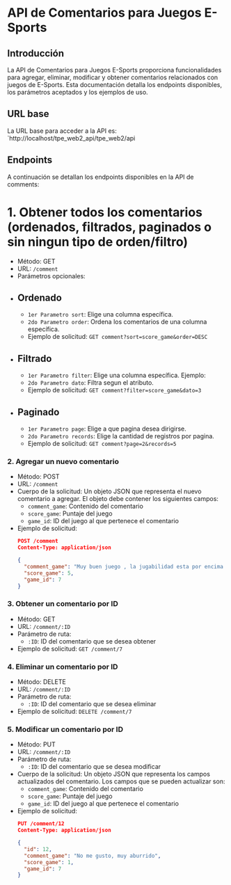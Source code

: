 # API de Comentarios para Juegos E-Sports

## Introducción
La API de Comentarios para Juegos E-Sports proporciona funcionalidades para agregar, eliminar, modificar y obtener comentarios relacionados con juegos de E-Sports. Esta documentación detalla los endpoints disponibles, los parámetros aceptados y los ejemplos de uso.

## URL base
La URL base para acceder a la API es: `http://localhost/tpe_web2_api/tpe_web2/api
## Endpoints
A continuación se detallan los endpoints disponibles en la API de comments:

# 1. Obtener todos los comentarios (ordenados, filtrados, paginados o sin ningun tipo de orden/filtro)
- Método: GET
- URL: `/comment`
- Parámetros opcionales:
- ## Ordenado
  - `1er Parametro sort`: Elige una columna específica.
  - `2do Parametro order`: Ordena los comentarios de una columna específica.
  - Ejemplo de solicitud: `GET comment?sort=score_game&order=DESC`
- ## Filtrado
  - `1er Parametro filter`: Elige una columna específica. Ejemplo:
  - `2do Parametro dato`: Filtra segun el atributo.
  - Ejemplo de solicitud: `GET comment?filter=score_game&dato=3`
- ## Paginado
  - `1er Parametro page`: Elige a que pagina desea dirigirse.
  - `2do Parametro records`: Elige la cantidad de registros por pagina.
  - Ejemplo de solicitud: `GET comment?page=2&records=5`

### 2. Agregar un nuevo comentario
- Método: POST
- URL: `/comment`
- Cuerpo de la solicitud: Un objeto JSON que representa el nuevo comentario a agregar. El objeto debe contener los siguientes campos:
  - `comment_game`: Contenido del comentario
  - `score_game`: Puntaje del juego
  - `game_id`: ID del juego al que pertenece el comentario
- Ejemplo de solicitud:
  ```json
  POST /comment
  Content-Type: application/json
  
  {
    "comment_game": "Muy buen juego , la jugabilidad esta por encima del call of duty, solo la ultima temporada de agua no me agrada mucho.",
    "score_game": 5,
    "game_id": 7
  }

### 3. Obtener un comentario por ID
- Método: GET
- URL: `/comment/:ID`
- Parámetro de ruta:
  - `:ID`: ID del comentario que se desea obtener
- Ejemplo de solicitud: `GET /comment/7`

### 4. Eliminar un comentario por ID
- Método: DELETE
- URL: `/comment/:ID`
- Parámetro de ruta:
  - `:ID`: ID del comentario que se desea eliminar
- Ejemplo de solicitud: `DELETE /comment/7`

### 5. Modificar un comentario por ID
- Método: PUT
- URL: `/comment/:ID`
- Parámetro de ruta:
  - `:ID`: ID del comentario que se desea modificar
- Cuerpo de la solicitud: Un objeto JSON que representa los campos actualizados del comentario. Los campos que se pueden actualizar son:
  - `comment_game`: Contenido del comentario
  - `score_game`: Puntaje del juego
  - `game_id`: ID del juego al que pertenece el comentario
- Ejemplo de solicitud:
  ```json
  PUT /comment/12
  Content-Type: application/json
  
  {
    "id": 12,
    "comment_game": "No me gusto, muy aburrido",
    "score_game": 1,
    "game_id": 7
  }
